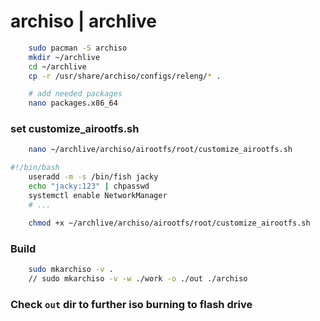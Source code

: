 # archiso | archlive

```bash
    sudo pacman -S archiso
    mkdir ~/archlive
    cd ~/archlive
    cp -r /usr/share/archiso/configs/releng/* .

    # add needed packages
    nano packages.x86_64

```

### set customize_airootfs.sh

```bash
    nano ~/archlive/archiso/airootfs/root/customize_airootfs.sh
```

```bash
#!/bin/bash
    useradd -m -s /bin/fish jacky
    echo "jacky:123" | chpasswd
    systemctl enable NetworkManager
    # ...
```

```bash
    chmod +x ~/archlive/archiso/airootfs/root/customize_airootfs.sh
```

### Build

```bash
    sudo mkarchiso -v .
    // sudo mkarchiso -v -w ./work -o ./out ./archiso

```

### Check `out` dir to further iso burning to flash drive
